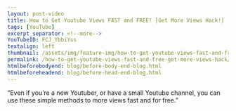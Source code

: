```yaml
---
layout: post-video
title: How to Get Youtube Views FAST and FREE! [Get More Views Hack!]
tags: [YouTube]
excerpt_separator: <!--more-->
YouTubeID: FCJ_YbbiYss
textalign: left
thumbnail: /assets/img/feature-img/how-to-get-youtube-views-fast-and-free-get-more-views-hack.webp
permalink: /how-to-get-youtube-views-fast-and-free-get-more-views-hack/
htmlbeforebodyend: blog/before-body-end-blog.html
htmlbeforeheadend: blog/before-head-end-blog.html
---
```

“Even if you’re a new Youtuber, or have a small Youtube channel, you can use these simple methods to more views fast and for free.”
